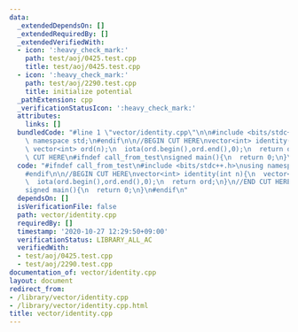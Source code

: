 ```yaml
---
data:
  _extendedDependsOn: []
  _extendedRequiredBy: []
  _extendedVerifiedWith:
  - icon: ':heavy_check_mark:'
    path: test/aoj/0425.test.cpp
    title: test/aoj/0425.test.cpp
  - icon: ':heavy_check_mark:'
    path: test/aoj/2290.test.cpp
    title: initialize potential
  _pathExtension: cpp
  _verificationStatusIcon: ':heavy_check_mark:'
  attributes:
    links: []
  bundledCode: "#line 1 \"vector/identity.cpp\"\n\n#include <bits/stdc++.h>\nusing\
    \ namespace std;\n#endif\n\n//BEGIN CUT HERE\nvector<int> identity(int n){\n \
    \ vector<int> ord(n);\n  iota(ord.begin(),ord.end(),0);\n  return ord;\n}\n//END\
    \ CUT HERE\n#ifndef call_from_test\nsigned main(){\n  return 0;\n}\n#endif\n"
  code: "#ifndef call_from_test\n#include <bits/stdc++.h>\nusing namespace std;\n\
    #endif\n\n//BEGIN CUT HERE\nvector<int> identity(int n){\n  vector<int> ord(n);\n\
    \  iota(ord.begin(),ord.end(),0);\n  return ord;\n}\n//END CUT HERE\n#ifndef call_from_test\n\
    signed main(){\n  return 0;\n}\n#endif\n"
  dependsOn: []
  isVerificationFile: false
  path: vector/identity.cpp
  requiredBy: []
  timestamp: '2020-10-27 12:29:50+09:00'
  verificationStatus: LIBRARY_ALL_AC
  verifiedWith:
  - test/aoj/0425.test.cpp
  - test/aoj/2290.test.cpp
documentation_of: vector/identity.cpp
layout: document
redirect_from:
- /library/vector/identity.cpp
- /library/vector/identity.cpp.html
title: vector/identity.cpp
---
```

